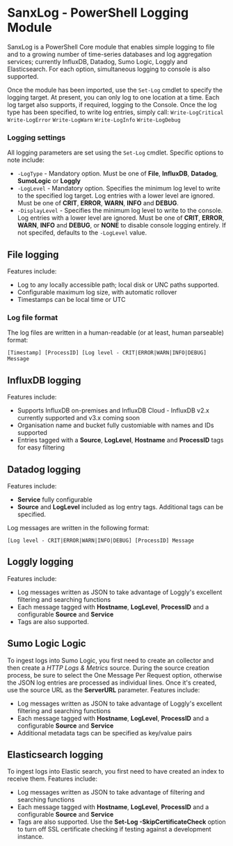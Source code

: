 # SanxLog - PowerShell Logging Module
SanxLog is a PowerShell Core module that enables simple logging to file and to a growing number of time-series databases and log aggregation services; currently InfluxDB, Datadog, Sumo Logic, Loggly and Elasticsearch. For each option, simultaneous logging to console is also supported.

Once the module has been imported, use the `Set-Log` cmdlet to specify the logging target. At present, you can only log to one location at a time. Each log target also supports, if required, logging to the Console. Once the log type has been specified, to write log entries, simply call:
`Write-LogCritical`
`Write-LogError`
`Write-LogWarn`
`Write-LogInfo`
`Write-LogDebug`

### Logging settings
All logging parameters are set using the `Set-Log` cmdlet. Specific options to note include:
* `-LogType` - Mandatory option. Must be one of **File**, **InfluxDB**, **Datadog**, **SumoLogic** or **Loggly**
* `-LogLevel` - Mandatory option. Specifies the minimum log level to write to the specified log target. Log entries with a lower level are ignored. Must be one of **CRIT**, **ERROR**, **WARN**, **INFO** and **DEBUG**.
* `-DisplayLevel` - Specifies the minimum log level to write to the console. Log entries with a lower level are ignored. Must be one of **CRIT**, **ERROR**, **WARN**, **INFO** and **DEBUG**, or **NONE** to disable console logging entirely. If not specifed, defaults to the `-LogLevel` value.

## File logging
Features include:
* Log to any locally accessible path; local disk or UNC paths supported.
* Configurable maximum log size, with automatic rollover
* Timestamps can be local time or UTC

### Log file format
The log files are written in a human-readable (or at least, human parseable) format:

`[Timestamp] [ProcessID] [Log level - CRIT|ERROR|WARN|INFO|DEBUG] Message`

## InfluxDB logging
Features include:
* Supports InfluxDB on-premises and InfluxDB Cloud - InfluxDB v2.x currently supported and v3.x coming soon
* Organisation name and bucket fully customiable with names and IDs supported
* Entries tagged with a **Source**, **LogLevel**, **Hostname** and **ProcessID** tags for easy filtering

## Datadog logging
Features include:
* **Service** fully configurable
* **Source** and **LogLevel** included as log entry tags. Additional tags can be specified.

Log messages are written in the following format:

`[Log level - CRIT|ERROR|WARN|INFO|DEBUG] [ProcessID] Message`

## Loggly logging
Features include:
* Log messages written as JSON to take advantage of Loggly's excellent filtering and searching functions
* Each message tagged with **Hostname**, **LogLevel**, **ProcessID** and a configurable **Source** and **Service**
* Tags are also supported.

## Sumo Logic Logic
To ingest logs into Sumo Logic, you first need to create an collector and then create a *HTTP Logs & Metrics* source. During the source creation process, be sure to select the One Message Per Request option, otherwise the JSON log entries are processed as individual lines. Once it's created, use the source URL as the **ServerURL** parameter.
Features include:
* Log messages written as JSON to take advantage of Loggly's excellent filtering and searching functions
* Each message tagged with **Hostname**, **LogLevel**, **ProcessID** and a configurable **Source** and **Service**
* Additional metadata tags can be specified as key/value pairs

## Elasticsearch logging
To ingest logs into Elastic search, you first need to have created an index to receive them.
Features include:
* Log messages written as JSON to take advantage of filtering and searching functions
* Each message tagged with **Hostname**, **LogLevel**, **ProcessID** and a configurable **Source** and **Service**
* Tags are also supported.
Use the **Set-Log -SkipCertificateCheck** option to turn off SSL certificate checking if testing against a development instance.
